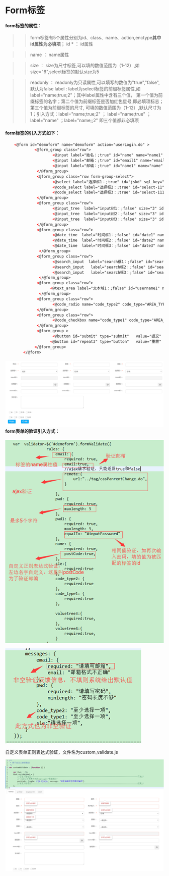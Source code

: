 # **Form标签**

#### **form标签的属性：**

> > form标签有5个属性分别为id、class、name、action,enctype**其中id属性为必填项**；
>>id * ： id属性

>>name ： name属性

>>size ： size为尺寸标签,可以填的数值范围为（1-12）,如size="6",select标签的默认size为5

>>readonly ： readonly为只读属性,可以填写的数值为"true","false",默认为false
label : label为select标签的前缀标签属性,如label="name;true;2"；其中label属性中含有三个值，
第一个值为前缀标签的名字；第二个值为前缀标签是否加红色星号,即必填项标志；第三个值为前缀标签的尺寸,
可填的数值范围为（1-12）,默认尺寸为1；引入方式：label="name;true;2" ； label="name;true" ；
label="name" ；label="name;;2" 即三个值都非必填项

#### form标签的引入方式如下：

```html
    <@form id="demoform" name="demoform" action="userLogin.do" >
             <@form_group class="row">
                     <@input label="姓名：;true" id="name" name="name1"  type="text" size="3"  />
                     <@input label="邮箱：;true" id="email1" name="email"  type="email" size="3" />
                     <@input label="邮编：;true" id="name1" name="name"  type="text" size="3"  />
              </@form_group>
              <@form_group class="row form-group-select">
                     <@select label="选择框1：;true" id="jskd" sql_key="syscode1"  name="sle" show_field="CODE_NAME" value_field="CODE_VALUE" default_val="2" choice_have="true" size="3"/>
                     <@code_select label="选择框2：;true" id="select-11" name="sle" code_type="AREA_TYPE" default_val="2"  no_show="1"  size="3" choice_have="true" select_more="" />
                     <@code_select label="选择框3：;true" id="select-111" name="sle" code_type="AREA_TYPE" default_val="2"  no_show="1"  size="3" choice_have="true" select_more="" />        
              </@form_group>
              <@form_group class="row">
                     <@input_tree  label="input树1：;false" size="3" id="but6" tree_id="tree6" name="valuetree6" sql_key="sysfunc7" checkbox_have="true"/>
                     <@input_tree  label="input树2：;false" size="3" id="but7" tree_id="tree7" name="valuetree7" sql_key="sysfunc7" checkbox_have="true"/>
                     <@input_tree  label="input树3：;false" size="3" id="but5" tree_id="tree5" name="valuetree5" sql_key="sysfunc7" checkbox_have="true"/>
              </@form_group>
              <@form_group class="row">
                     <@date_time  label="时间框1：;false" id="date1" name="start_time3" size="3"/>
                     <@date_time  label="时间框2：;false" id="date2" name="start_time4" size="3"/>
                     <@date_time  label="时间框3：;false" id="date3" name="start_time5" size="3"/>
               </@form_group>
              <@form_group class="row">
                     <@search_input  label="search框1：;false" id="search1" name="searchOrgName" sql_key="org_name1" show_item="item.org_id + ' _ ' + item.org_name" show_value="org_name" hidden_value="org_id" size="3"/>
                     <@search_input   label="search框2：;false" id="search2" name="searchOrgName" sql_key="org_name1" show_item="item.org_id + ' _ ' + item.org_name" show_value="org_name" hidden_value="org_id" size="3"/>
                     <@search_input   label="search框3：;false" id="search3" name="searchOrgName" sql_key="org_name1" show_item="item.org_id + ' _ ' + item.org_name" show_value="org_name" hidden_value="org_id" size="3"/>
               </@form_group>
              <@form_group class="row">
                    <@text_area label="文本域1：;false" id="username1" name="ntextame" value="name"  size="5" /> 
               </@form_group>
              <@form_group class="row">
                     <@code_radio name="code_type2" code_type="AREA_TYPE" default_val="28" readonly="true"/>
              </@form_group>
              <@form_group class="row">
                     <@code_checkbox name="code_type1" code_type="AREA_TYPE" default_val="09,28,58" readonly="true" />
              </@form_group>
              <@form_group >
                     <@button id="submit" type="submit"   value="提交" icon="search"/>
                    <@button id="repeat3" type="button"   value="重置" icon="repeat"/>
             </@form_group>
        </@form>
```

#### ![](/assets/form.png)form表单的验证引入方式：

![](/assets/validate1.png)

![](/assets/validate2.png)

自定义表单正则表达式验证，文件名为custom\_validate.js

![](/assets/validate3.png)![](/assets/validate5.png)

